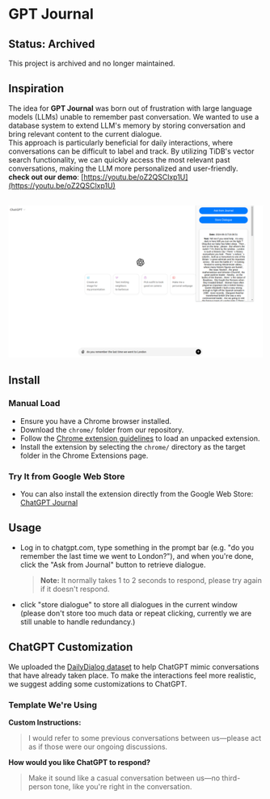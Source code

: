 # GPT Journal

## **Status: Archived**

This project is archived and no longer maintained.


## **Inspiration**
The idea for **GPT Journal** was born out of frustration with large language models (LLMs) unable to remember past conversation. We wanted to use a database system to extend LLM's memory by storing conversation and bring relevant content to the current dialogue. <br>
This approach is particularly beneficial for daily interactions, where conversations can be difficult to label and track. By utilizing TiDB's vector search functionality, we can quickly access the most relevant past conversations, making the LLM more personalized and user-friendly.<br>
**check out our demo**: [https://youtu.be/oZ2QSClxp1U](https://youtu.be/oZ2QSClxp1U)
<br>
<br>


<div align="center">
    <a href="https://youtu.be/oZ2QSClxp1U">
        <img src="demo.png" alt="Demo" width="1000">
    </a>
</div>

## **Install**

### Manual Load


- Ensure you have a Chrome browser installed.
- Download the `chrome/` folder from our repository.
- Follow the [Chrome extension guidelines](https://developer.chrome.com/docs/extensions/get-started/tutorial/hello-world#load-unpacked) to load an unpacked extension.
- Install the extension by selecting the `chrome/` directory as the target folder in the Chrome Extensions page.

### Try It from Google Web Store

- You can also install the extension directly from the Google Web Store: [ChatGPT Journal](https://chromewebstore.google.com/detail/chatgpt-journal/flngjgnfpjcnemdenfbonkfjiecjmbgp)


## **Usage**

- Log in to chatgpt.com, type something in the prompt bar (e.g. "do you remember the last time we went to London?"), and when you're done, click the "Ask from Journal" button to retrieve dialogue.
  > **Note:** It normally takes 1 to 2 seconds to respond, please try again if it doesn't respond.

- click "store dialogue" to store all dialogues in the current window (please don't store too much data or repeat clicking, currently we are still unable to handle redundancy.)

## **ChatGPT Customization**

We uploaded the [DailyDialog dataset](https://paperswithcode.com/dataset/dailydialog) to help ChatGPT mimic conversations that have already taken place. To make the interactions feel more realistic, we suggest adding some customizations to ChatGPT.

### **Template We're Using**

**Custom Instructions:**
> I would refer to some previous conversations between us—please act as if those were our ongoing discussions.

**How would you like ChatGPT to respond?**
> Make it sound like a casual conversation between us—no third-person tone, like you're right in the conversation.


